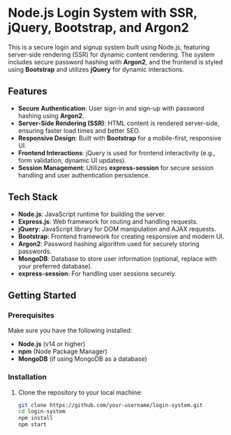 # Node.js Login System with SSR, jQuery, Bootstrap, and Argon2

This is a secure login and signup system built using Node.js, featuring server-side rendering (SSR) for dynamic content rendering. The system includes secure password hashing with **Argon2**, and the frontend is styled using **Bootstrap** and utilizes **jQuery** for dynamic interactions.

## Features

- **Secure Authentication**: User sign-in and sign-up with password hashing using **Argon2**.
- **Server-Side Rendering (SSR)**: HTML content is rendered server-side, ensuring faster load times and better SEO.
- **Responsive Design**: Built with **Bootstrap** for a mobile-first, responsive UI.
- **Frontend Interactions**: jQuery is used for frontend interactivity (e.g., form validation, dynamic UI updates).
- **Session Management**: Utilizes **express-session** for secure session handling and user authentication persistence.

## Tech Stack

- **Node.js**: JavaScript runtime for building the server.
- **Express.js**: Web framework for routing and handling requests.
- **jQuery**: JavaScript library for DOM manipulation and AJAX requests.
- **Bootstrap**: Frontend framework for creating responsive and modern UI.
- **Argon2**: Password hashing algorithm used for securely storing passwords.
- **MongoDB**: Database to store user information (optional, replace with your preferred database).
- **express-session**: For handling user sessions securely.

## Getting Started

### Prerequisites

Make sure you have the following installed:

- **Node.js** (v14 or higher)
- **npm** (Node Package Manager)
- **MongoDB** (if using MongoDB as a database)

### Installation

1. Clone the repository to your local machine:

   ```bash
   git clone https://github.com/your-username/login-system.git
   cd login-system
   npm install
   npm start